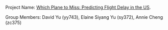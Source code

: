 Project Name: [Which Plane to Miss: Predicting Flight Delay in the US](https://github.com/PPPSDavid/ORIE-4741-Project/).

Group Members: David Yu (yy743), Elaine Siyang Yu (sy372), Annie Cheng (zc375)
